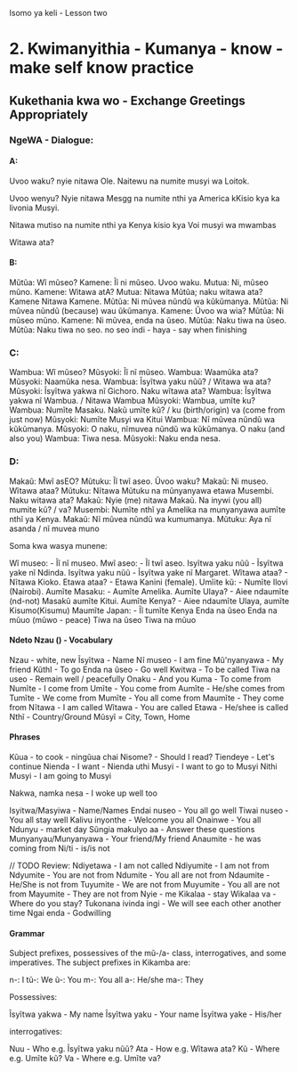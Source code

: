 Isomo ya keli - Lesson two
# 2. Kwimanyithia - Kumanya - know - make self know practice

## Kukethania kwa wo - Exchange Greetings Appropriately

### NgeWA - Dialogue:
####  A:

Uvoo waku? nyie nitawa Ole. Naitewu na numite musyi wa Loitok.

Uvoo wenyu? Nyie nitawa Mesgg na numite nthi ya America kKisio kya ka livonia Musyi.

Nitawa mutiso na numite nthi ya Kenya kisio kya Voi musyi wa mwambas

Witawa ata?

#### B:

Mũtũa:      Wĩ mũseo?
Kamene:     Ĩĩ ni mũseo. Uvoo waku.
Mutua:      Ni, mũseo mũno.
Kamene:     Witawa atA?
Mutua:      Nitawa Mũtũa; naku witawa ata?
Kamene      Nitawa Kamene.
Mũtũa:      Ni mũvea nũndũ wa kũkũmanya.
Mũtũa:      Ni mũvea nũndũ (because) wau ũkũmanya.
Kamene:     Ũvoo wa wia?
Mũtũa:      Ni mũseo mũno.
Kamene:     Ni mũvea, enda na ũseo.
Mũtũa:      Naku tiwa na ũseo.
Mũtũa:      Naku tiwa no seo.
no seo indi - haya - say when finishing

### C:

Wambua:     Wĩ mũseo?
Mũsyoki:    Ĩĩ nĩ mũseo.
Wambua:     Waamũka ata?
Mũsyoki:    Naamũka nesa.
Wambua:     Ĩsyĩtwa yaku nũũ? / Witawa wa ata?
Mũsyoki:    Ĩsyĩtwa yakwa nĩ Gichoro. Naku wĩtawa ata?
Wambua:     Ĩsyĩtwa yakwa nĩ Wambua. / Nitawa Wambua
Mũsyoki:    Wambua, umĩte ku?
Wambua:     Numĩte Masaku. Nakũ umĩte kũ? / ku (birth/origin) va (come from just now)
Mũsyoki:    Numĩte Musyi wa Kitui
Wambua:     Nĩ mũvea nũndũ wa kũkũmanya.
Mũsyoki:    O naku, nĩmuvea nũndũ wa kũkũmanya. O naku (and also you)
Wambua:     Tiwa nesa.
Mũsyoki:    Naku enda nesa.

### D:

Makaũ:     Mwĩ asEO?
Mũtuku:    Ĩĩ twĩ aseo. Ũvoo waku?
Makaũ:     Ni museo. Wĩtawa ataa?
Mũtuku:    Nĩtawa Mũtuku na mũnyanyawa etawa Musembi. Naku witawa ata?
Makaũ:     Nyie (me) nitawa Makaũ. Na inywi (you all) mumite kũ? / va?
Musembi:   Numĩte nthĩ ya Amelika na munyanyawa aumĩte nthĩ ya Kenya.
Makaũ:     Nĩ mũvea nũndũ wa kumumanya.
Mũtuku:    Aya nĩ asanda / nĩ muvea muno

Soma kwa wasya munene:

Wĩ museo: - Ĩĩ nĩ museo.
Mwĩ aseo: - Ĩĩ twĩ aseo.
Isyĩtwa yaku nũũ - Ĩsyĩtwa yake nĩ Ndinda.
Isyĩtwa yaku nũũ - Ĩsyĩtwa yake nĩ Margaret.
Wĩtawa ataa? - Nĩtawa Kioko.
Etawa ataa? - Etawa Kanini (female).
Umĩite kũ: - Numĩte Ilovi (Nairobi).
Aumĩte Masaku: - Aumĩte Amelika.
Aumĩte Ulaya? - Aiee ndaumĩte (nd-not) Masakũ aumĩte Kitui.
Aumĩte Kenya? - Aiee ndaumĩte Ulaya, aumĩte Kisumo(Kisumu)
Maumĩte Japan: - Ĩĩ tumĩte Kenya
Enda na ũseo
Enda na mũuo (mũwo - peace)
Tiwa na ũseo
Tiwa na mũuo

#### Ndeto Nzau () - Vocabulary
Nzau - white, new
Ĩsyĩtwa - Name
Nĩ museo - I am fine
Mũ'nyanyawa - My friend
KũthI - To go
Enda na ũseo - Go well 
Kwitwa - To be called
Tiwa na useo - Remain well / peacefully
Onaku - And you
Kuma - To come from
Numĩte - I come from
Umĩte  - You come from
Aumĩte - He/she comes from
Tumĩte - We come from
Mumĩte - You all come from
Maumĩte - They come from
Nĩtawa - I am called
Wĩtawa - You are called
Etawa - He/shee is called
Nthĩ - Country/Ground
Mũsyĩ = City, Town, Home

#### Phrases

Kũua - to cook - ningũua chai
Nisome? - Should I read?
Tiendeye - Let's continue
Nienda - I want - Nienda uthi Musyi - I want to go to Musyi
Nithi Musyi - I am going to Musyi

Nakwa, namka nesa - I woke up well too

Isyitwa/Masyiwa - Name/Names
Endai nuseo - You all go well
Tiwai nuseo - You all stay well
Kalivu inyonthe - Welcome you all
Onainwe - You all
Ndunyu - market day
Sũngia makulyo aa - Answer these questions
Munyanyau/Munyanyawa - Your friend/My friend
Anaumite - he was coming from
Ni/ti - is/is not

// TODO Review:
Ndiyetawa - I am not called
Ndiyumite - I am not from
Ndyumite - You are not from
Ndumite - You all are not from
Ndaumite - He/She is not from
Tuyumite - We are not from
Muyumite - You all are not from
Mayumite - They are not from
Nyie - me
Kikalaa - stay
Wikalaa va - Where do you stay?
Tukonana ivinda ingi - We will see each other another time
Ngai enda - Godwilling

#### Grammar

Subject prefixes, possessives of the mũ-/a- class, interrogatives, and some
imperatives. The subject prefixes in Kikamba are:

n-: I
tũ-: We
ũ-: You
m-: You all
a-: He/she
ma-: They

Possessives:

Ĩsyĩtwa yakwa - My name
Ĩsyĩtwa yaku - Your name
Ĩsyĩtwa yake - His/her 

interrogatives:

Nuu - Who e.g. Ĩsyĩtwa yaku nũũ?
Ata - How e.g. Wĩtawa ata?
Kũ - Where e.g. Umĩte kũ? 
Va - Where e.g. Umĩte va?

